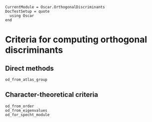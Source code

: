```@meta
CurrentModule = Oscar.OrthogonalDiscriminants
DocTestSetup = quote
  using Oscar
end
```

# Criteria for computing orthogonal discriminants

## Direct methods

```@docs
od_from_atlas_group
```

## Character-theoretical criteria

```@docs
od_from_order
od_from_eigenvalues
od_for_specht_module
```
